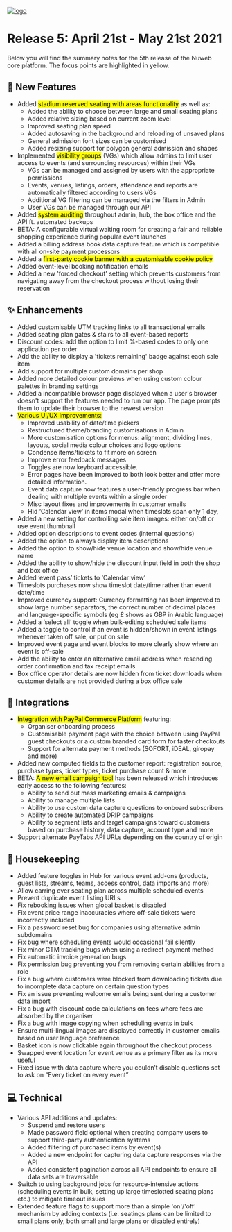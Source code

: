 [![logo](https://user-images.githubusercontent.com/57409655/115874120-a567c880-a43b-11eb-95ea-9297cfea6658.png)](/releases)


# Release 5: April 21st - May 21st 2021
Below you will find the summary notes for the 5th release of the Nuweb core platform. The focus points are highlighted in yellow.

## 🚀 New Features
- Added <mark>stadium reserved seating with areas functionality</mark> as well as:
    - Added the ability to choose between large and small seating plans
    - Added relative sizing based on current zoom level
    - Improved seating plan speed
    - Added autosaving in the background and reloading of unsaved plans
    - General admission font sizes can be customised
    - Added resizing support for polygon general admission and shapes
- Implemented <mark>visibility groups</mark> (VGs) which allow admins to limit user access to events (and surrounding resources) within their VGs
    - VGs can be managed and assigned by users with the appropriate permissions
    - Events, venues, listings, orders, attendance and reports are automatically filtered according to users VGs
    - Additional VG filtering can be managed via the filters in Admin
    - User VGs can be managed through our API
- Added <mark>system auditing</mark> throughout admin, hub, the box office and the API ft. automated backups
- BETA: A configurable virtual waiting room for creating a fair and reliable shopping experience during popular event launches
- Added a billing address book data capture feature which is compatible with all on-site payment processors
- Added a <mark>first-party cookie banner with a customisable cookie policy</mark>
- Added event-level booking notification emails
- Added a new 'forced checkout' setting which prevents customers from navigating away from the checkout process without losing their reservation

## ✨ Enhancements
- Added customisable UTM tracking links to all transactional emails
- Added seating plan gates & stairs to all event-based reports
- Discount codes: add the option to limit %-based codes to only one application per order
- Add the ability to display a 'tickets remaining' badge against each sale item
- Add support for multiple custom domains per shop
- Added more detailed colour previews when using custom colour palettes in branding settings
- Added a incompatible browser page displayed when a user's browser doesn't support the features needed to run our app. The page prompts them to update their browser to the newest version
- <mark>Various UI/UX improvements:</mark>
  - Improved usability of date/time pickers
  - Restructured theme/branding customisations in Admin
  - More customisation options for menus: alignment, dividing lines, layouts, social media colour choices and logo options
  - Condense items/tickets to fit more on screen
  - Improve error feedback messages
  - Toggles are now keyboard accessible.
  - Error pages have been improved to both look better and offer more detailed information.
  - Event data capture now features a user-friendly progress bar when dealing with multiple events within a single order
  - Misc layout fixes and improvements in customer emails
  - Hid ‘Calendar view’ in items modal when timeslots span only 1 day, 
- Added a new setting for controlling sale item images: either on/off or use event thumbnail
- Added option descriptions to event codes (internal questions)
- Added the option to always display item descriptions
- Added the option to show/hide venue location and show/hide venue name
- Added the ability to show/hide the discount input field in both the shop and box office
- Added ‘event pass’ tickets to ‘Calendar view’
- Timeslots purchases now show timeslot date/time rather than event date/time
- Improved currency support: Currency formatting has been improved to show large number separators, the correct number of decimal places and language-specific symbols (eg £ shows as GBP in Arabic language)
- Added a ‘select all’ toggle when bulk-editing scheduled sale items
- Added a toggle to control if an event is hidden/shown in event listings whenever taken off sale, or put on sale
- Improved event page and event blocks to more clearly show where an event is off-sale
- Add the ability to enter an alternative email address when resending order confirmation and tax receipt emails
- Box office operator details are now hidden from ticket downloads when customer details are not provided during a box office sale

## 🤝 Integrations
- <mark>Integration with PayPal Commerce Platform</mark> featuring:
  - Organiser onboarding process
  - Customisable payment page with the choice between using PayPal guest checkouts or a custom branded card form for faster checkouts
  - Support for alternate payment methods (SOFORT, iDEAL, giropay and more)
- Added new computed fields to the customer report: registration source, purchase types, ticket types, ticket purchase count & more
- BETA: <mark>A new email campaign tool</mark> has been released which introduces early access to the following features:
    - Ability to send out mass marketing emails & campaigns
    - Ability to manage multiple lists
    - Ability to use custom data capture questions to onboard subscribers
    - Ability to create automated DRIP campaigns
    - Ability to segment lists and target campaigns toward customers based on purchase history, data capture, account type and more
- Support alternate PayTabs API URLs depending on the country of origin


## 🧹 Housekeeping
- Added feature toggles in Hub for various event add-ons (products, guest lists, streams, teams, access control, data imports and more)
- Allow carring over seating plan across multiple scheduled events
- Prevent duplicate event listing URLs
- Fix rebooking issues when global basket is disabled
- Fix event price range inaccuracies where off-sale tickets were incorrectly included
- Fix a password reset bug for companies using alternative admin subdomains
- Fix bug where scheduling events would occasional fail silently
- Fix minor GTM tracking bugs when using a redirect payment method
- Fix automatic invoice generation bugs
- Fix permission bug preventing you from removing certain abilities from a role
- Fix a bug where customers were blocked from downloading tickets due to incomplete data capture on certain question types
- Fix an issue preventing welcome emails being sent during a customer data import
- Fix a bug with discount code calculations on fees where fees are absorbed by the organiser
- Fix a bug with image copying when scheduling events in bulk
- Ensure multi-lingual images are displayed correctly in customer emails based on user language preference
- Basket icon is now clickable again throughout the checkout process
- Swapped event location for event venue as a primary filter as its more useful
- Fixed issue with data capture where you couldn’t disable questions set to ask on “Every ticket on every event”

## 💻 Technical
- Various API additions and updates:
  - Suspend and restore users
  - Made password field optional when creating company users to support third-party authentication systems
  - Added filtering of purchased items by event(s)
  - Added a new endpoint for capturing data capture responses via the API
  - Added consistent pagination across all API endpoints to ensure all data sets are traversable
- Switch to using background jobs for resource-intensive actions (scheduling events in bulk, setting up large timeslotted seating plans etc.) to mitigate timeout issues
- Extended feature flags to support more than a simple 'on'/'off' mechanism by adding contexts (i.e. seatings plans can be limited to small plans only, both small and large plans or disabled entirely) 










<style>
  header, footer { display: none; }
  section { width: 100% }
</style>
